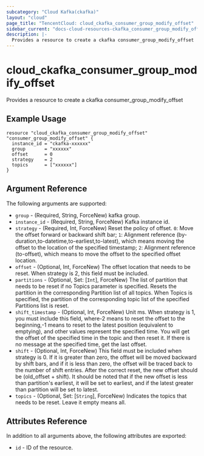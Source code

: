 ```yaml
---
subcategory: "Cloud Kafka(ckafka)"
layout: "cloud"
page_title: "TencentCloud: cloud_ckafka_consumer_group_modify_offset"
sidebar_current: "docs-cloud-resources-ckafka_consumer_group_modify_offset"
description: |-
  Provides a resource to create a ckafka consumer_group_modify_offset
---
```


# cloud_ckafka_consumer_group_modify_offset

Provides a resource to create a ckafka consumer_group_modify_offset

## Example Usage

```hcl
resource "cloud_ckafka_consumer_group_modify_offset" "consumer_group_modify_offset" {
  instance_id = "ckafka-xxxxxx"
  group       = "xxxxxx"
  offset      = 0
  strategy    = 2
  topics      = ["xxxxxx"]
}
```

## Argument Reference

The following arguments are supported:

* `group` - (Required, String, ForceNew) kafka group.
* `instance_id` - (Required, String, ForceNew) Kafka instance id.
* `strategy` - (Required, Int, ForceNew) Reset the policy of offset.
`0`: Move the offset forward or backward shift bar;
`1`: Alignment reference (by-duration,to-datetime,to-earliest,to-latest), which means moving the offset to the location of the specified timestamp;
`2`: Alignment reference (to-offset), which means to move the offset to the specified offset location.
* `offset` - (Optional, Int, ForceNew) The offset location that needs to be reset. When strategy is 2, this field must be included.
* `partitions` - (Optional, Set: [`Int`], ForceNew) The list of partition that needs to be reset if no Topics parameter is specified. Resets the partition in the corresponding Partition list of all topics. When Topics is specified, the partition of the corresponding topic list of the specified Partitions list is reset.
* `shift_timestamp` - (Optional, Int, ForceNew) Unit ms. When strategy is 1, you must include this field, where-2 means to reset the offset to the beginning,-1 means to reset to the latest position (equivalent to emptying), and other values represent the specified time. You will get the offset of the specified time in the topic and then reset it. If there is no message at the specified time, get the last offset.
* `shift` - (Optional, Int, ForceNew) This field must be included when strategy is 0. If it is greater than zero, the offset will be moved backward by shift bars, and if it is less than zero, the offset will be traced back to the number of shift entries. After the correct reset, the new offset should be (old_offset + shift). It should be noted that if the new offset is less than partition's earliest, it will be set to earliest, and if the latest greater than partition will be set to latest.
* `topics` - (Optional, Set: [`String`], ForceNew) Indicates the topics that needs to be reset. Leave it empty means all.

## Attributes Reference

In addition to all arguments above, the following attributes are exported:

* `id` - ID of the resource.



